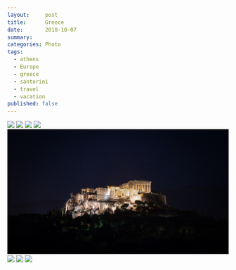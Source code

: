 ```yaml
---
layout:     post
title:      Greece
date:       2018-10-07
summary:    
categories: Photo
tags:
  - athens
  - Europe
  - greece
  - santorini
  - travel
  - vacation
published: false
---
```


<img src="/images/Greece/greece-publish-1.jpg">
<!--more-->
<img src="/images/Greece/greece-publish-2.jpg">
<img src="/images/Greece/greece-publish-3.jpg">
<img src="/images/Greece/greece-publish-4.jpg">
<img src="/images/Greece/greece-publish-5.jpg">
<img src="/images/Greece/greece-publish-6.jpg">
<img src="/images/Greece/greece-publish-7.jpg">
<img src="/images/Greece/greece-publish-8.jpg">